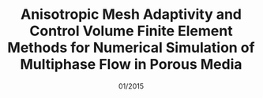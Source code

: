 ---
title: Anisotropic Mesh Adaptivity and Control Volume Finite Element Methods for Numerical Simulation of Multiphase Flow in Porous Media
authors: P. Mostaghimi, <strong>J.R. Percival</strong>, D. Pavlidis, R.J. Ferrier, J.L.M.A. Gomes, G. Gorman, M.D. Jackson, S.J. Neethling and C. C. Pain
journal: Mathematical Geosciences
paper-url: http://link.springer.com/article/10.1007/s11004-014-9579-1
date: 01/2015
---